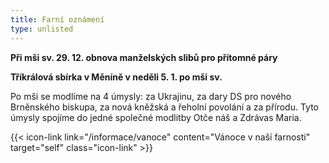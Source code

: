 ```yaml
---
title: Farní oznámení
type: unlisted
---
```


**Při mši sv. 29. 12. obnova manželských slibů pro přítomné páry**

**Tříkrálová sbírka v Měníně v neděli 5. 1. po mši sv.**

Po mši se modlíme na 4 úmysly: za Ukrajinu, za dary DS pro nového Brněnského biskupa, za nová kněžská a řeholní povolání a za přírodu. Tyto úmysly spojíme do jedné společné modlitby Otče náš a Zdrávas Maria.

{{< icon-link link="/informace/vanoce" content="Vánoce v naší farnosti" target="self" class="icon-link" >}}